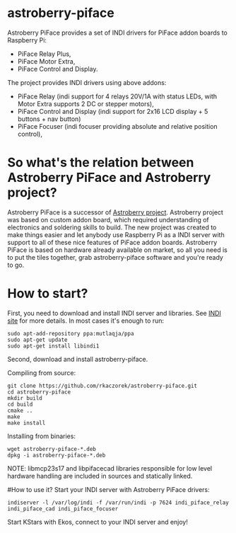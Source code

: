 # astroberry-piface
Astroberry PiFace provides a set of INDI drivers for PiFace addon boards to Raspberry Pi:
- PiFace Relay Plus,
- PiFace Motor Extra,
- PiFace Control and Display.

The project provides INDI drivers using above addons:
- PiFace Relay (indi support for 4 relays 20V/1A with status LEDs, with Motor Extra supports 2 DC or stepper motors),
- PiFace Control and Display (indi support for 2x16 LCD display + 5 buttons + nav button)
- PiFace Focuser (indi focuser providing absolute and relative position control),

# So what's the relation between Astroberry PiFace and Astroberry project?
Astroberry PiFace is a successor of [Astroberry project](https://sourceforge.net/projects/astroberry/). Astroberry project was based on custom addon board, which required understanding of electronics and soldering skills to build. The new project was created to make things easier and let anybody use Raspberry Pi as a INDI server with support to all of these nice features of PiFace addon boards. Astroberry PiFace is based on hardware already available on market, so all you need is to put the tiles together, grab astroberry-piface software and you're ready to go.

# How to start?
First, you need to download and install INDI server and libraries. See [INDI site](http://indilib.org/download.html) for more details.
In most cases it's enough to run:
```
sudo apt-add-repository ppa:mutlaqja/ppa
sudo apt-get update
sudo apt-get install libindi1
```
Second, download and install astroberry-piface.

Compiling from source:
```
git clone https://github.com/rkaczorek/astroberry-piface.git
cd astroberry-piface
mkdir build
cd build
cmake ..
make
make install
```
Installing from binaries:
```
wget astroberry-piface-*.deb
dpkg -i astroberry-piface-*.deb
```

NOTE: libmcp23s17 and libpifacecad libraries responsible for low level hardware handling are included in sources and statically linked.

#How to use it?
Start your INDI server with Astroberry PiFace drivers:

`indiserver -l /var/log/indi -f /var/run/indi -p 7624 indi_piface_relay indi_piface_cad indi_piface_focuser`

Start KStars with Ekos, connect to your INDI server and enjoy!

